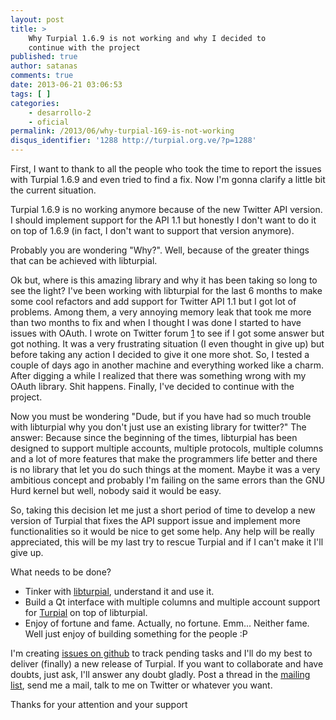 ```yaml
---
layout: post
title: >
    Why Turpial 1.6.9 is not working and why I decided to
    continue with the project
published: true
author: satanas
comments: true
date: 2013-06-21 03:06:53
tags: [ ]
categories:
    - desarrollo-2
    - oficial
permalink: /2013/06/why-turpial-169-is-not-working
disqus_identifier: '1288 http://turpial.org.ve/?p=1288'
---
```

First, I want to thank to all the people who took the time to report the issues with Turpial 1.6.9 and even tried to find a fix. Now I'm gonna clarify a little bit the current situation.

Turpial 1.6.9 is no working anymore because of the new Twitter API version. I should implement support for the API 1.1 but honestly I don't want to do it on top of 1.6.9 (in fact, I don't want to support that version anymore).

Probably you are wondering "Why?". Well, because of the greater things that can be achieved with libturpial.

Ok but, where is this amazing library and why it has been taking so long to see the light? I've been working with libturpial for the last 6 months to make some cool refactors and add support for Twitter API 1.1 but I got lot of problems. Among them, a very annoying memory leak that took me more than two months to fix and when I thought I was done I started to have issues with OAuth. I wrote on Twitter forum [1] to see if I got some answer but got nothing. It was a very frustrating situation (I even thought in give up) but before taking any action I decided to give it one more shot. So, I tested a couple of days ago in another machine and everything worked like a charm. After digging a while I realized that there was something wrong with my OAuth library. Shit happens. Finally, I've decided to continue with the project.

Now you must be wondering "Dude, but if you have had so much trouble with libturpial why you don't just use an existing library for twitter?" The answer: Because since the beginning of the times, libturpial has been designed to support multiple accounts, multiple protocols, multiple columns and a lot of more features that make the programmers life better and there is no library that let you do such things at the moment. Maybe it was a very ambitious concept and probably I'm failing on the same errors than the GNU Hurd kernel but well, nobody said it would be easy.

So, taking this decision let me just a short period of time to develop a new version of Turpial that fixes the API support issue and implement more functionalities so it would be nice to get some help. Any help will be really appreciated, this will be my last try to rescue Turpial and if I can't make it I'll give up.

What needs to be done?

* Tinker with [libturpial][1], understand it and use it.
* Build a Qt interface with multiple columns and multiple account support for [Turpial][2] on top of libturpial.
* Enjoy of fortune and fame. Actually, no fortune. Emm... Neither fame. Well just enjoy of building something for the people :P

I'm creating [issues on github][3] to track pending tasks and I'll do my best to deliver (finally) a new release of Turpial. If you want to collaborate and have doubts, just ask, I'll answer any doubt gladly. Post a thread in the [mailing list][4], send me a mail, talk to me on Twitter or whatever you want.

Thanks for your attention and your support

 [1]: https://github.com/satanas/libturpial
 [2]: https://github.com/satanas/turpial
 [3]: https://github.com/satanas/libturpial/issues?state=open
 [4]: https://groups.google.com/forum/#!forum/turpial-dev